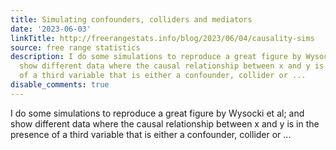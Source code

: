 ```yaml
---
title: Simulating confounders, colliders and mediators
date: '2023-06-03'
linkTitle: http://freerangestats.info/blog/2023/06/04/causality-sims
source: free range statistics
description: I do some simulations to reproduce a great figure by Wysocki et al; and
  show different data where the causal relationship between x and y is in the presence
  of a third variable that is either a confounder, collider or ...
disable_comments: true
---
```

I do some simulations to reproduce a great figure by Wysocki et al; and show different data where the causal relationship between x and y is in the presence of a third variable that is either a confounder, collider or ...